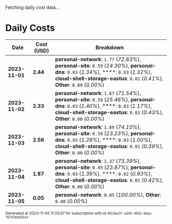 Fetching daily cost data...
# Daily Costs

| Date | Cost (USD) | Breakdown |
|------|----------------|-----------|
| **2023-11-01** | **2.44** | **personal-network**: `1.77` (_72.63%_), **personal-site**: `0.59` (_24.30%_), **personal-dns**: `0.03` (_1.34%_), ****: `0.03` (_1.32%_), **cloud-shell-storage-eastus**: `0.01` (_0.41%_), **Other**: `0.00` (_0.00%_) |
| **2023-11-02** | **2.33** | **personal-network**: `1.67` (_71.54%_), **personal-site**: `0.59` (_25.46%_), **personal-dns**: `0.03` (_1.40%_), ****: `0.03` (_1.17%_), **cloud-shell-storage-eastus**: `0.01` (_0.43%_), **Other**: `0.00` (_0.00%_) |
| **2023-11-03** | **2.56** | **personal-network**: `1.89` (_74.10%_), **personal-site**: `0.59` (_23.23%_), **personal-dns**: `0.03` (_1.28%_), ****: `0.03` (_1.00%_), **cloud-shell-storage-eastus**: `0.01` (_0.39%_), **Other**: `0.00` (_0.00%_) |
| **2023-11-04** | **1.87** | **personal-network**: `1.37` (_73.39%_), **personal-site**: `0.45` (_23.87%_), **personal-dns**: `0.03` (_1.39%_), ****: `0.02` (_0.93%_), **cloud-shell-storage-eastus**: `0.01` (_0.42%_), **Other**: `0.00` (_0.00%_) |
| **2023-11-05** | **0.05** | **personal-network**: `0.05` (_100.00%_), **Other**: `0.00` (_0.00%_) |


<sup>Generated at 2023-11-05 11:33:07 for subscription with id `4913be3f-a345-4652-9bba-767418dd25e3`</sup>

